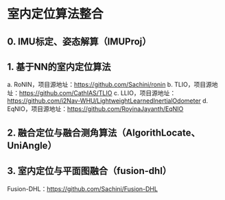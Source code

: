 # 室内定位算法整合

## 0. IMU标定、姿态解算（IMUProj）

## 1. 基于NN的室内定位算法

a. RoNIN，项目源地址：https://github.com/Sachini/ronin
b. TLIO，项目源地址：https://github.com/CathIAS/TLIO
c. LLIO，项目源地址：https://github.com/i2Nav-WHU/LightweightLearnedInertialOdometer
d. EqNIO，项目源地址：https://github.com/RoyinaJayanth/EqNIO

## 2. 融合定位与融合测角算法（AlgorithLocate、UniAngle）

## 3. 室内定位与平面图融合（fusion-dhl）

Fusion-DHL：https://github.com/Sachini/Fusion-DHL